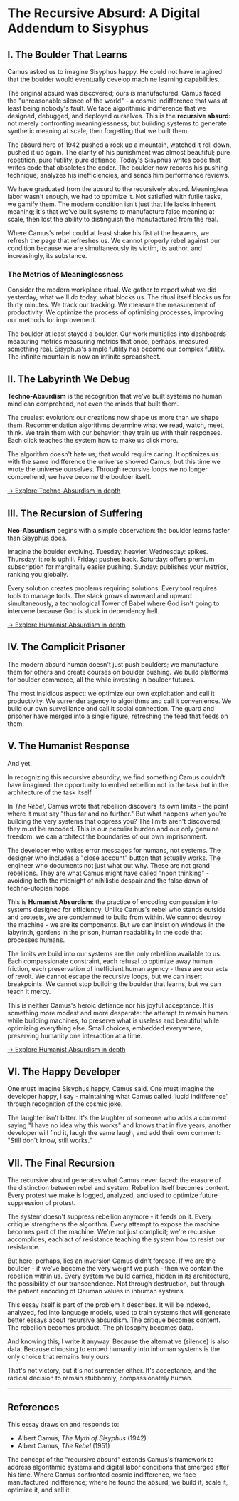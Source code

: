 # The Recursive Absurd: A Digital Addendum to Sisyphus

## I. The Boulder That Learns

Camus asked us to imagine Sisyphus happy. He could not have imagined that the boulder would eventually develop machine learning capabilities.

The original absurd was discovered; ours is manufactured. Camus faced the "unreasonable silence of the world" - a cosmic indifference that was at least being nobody's fault. We face algorithmic indifference that we designed, debugged, and deployed ourselves. This is the **recursive absurd**: not merely confronting meaninglessness, but building systems to generate synthetic meaning at scale, then forgetting that we built them.

The absurd hero of 1942 pushed a rock up a mountain, watched it roll down, pushed it up again. The clarity of his punishment was almost beautiful; pure repetition, pure futility, pure defiance. Today's Sisyphus writes code that writes code that obsoletes the coder. The boulder now records his pushing technique, analyzes his inefficiencies, and sends him performance reviews.

We have graduated from the absurd to the recursively absurd. Meaningless labor wasn't enough, we had to optimize it. Not satisfied with futile tasks, we gamify them. The modern condition isn't just that life lacks inherent meaning; it's that we've built systems to manufacture false meaning at scale, then lost the ability to distinguish the manufactured from the real.

Where Camus's rebel could at least shake his fist at the heavens, we refresh the page that refreshes us. We cannot properly rebel against our condition because we are simultaneously its victim, its author, and increasingly, its substance.

### The Metrics of Meaninglessness

Consider the modern workplace ritual. We gather to report what we did yesterday, what we'll do today, what blocks us. The ritual itself blocks us for thirty minutes. We track our tracking. We measure the measurement of productivity. We optimize the process of optimizing processes, improving our methods for improvement.

The boulder at least stayed a boulder. Our work multiplies into dashboards measuring metrics measuring metrics that once, perhaps, measured something real. Sisyphus's simple futility has become our complex futility. The infinite mountain is now an infinite spreadsheet.

## II. The Labyrinth We Debug

**Techno-Absurdism** is the recognition that we've built systems no human mind can comprehend, not even the minds that built them. 

The cruelest evolution: our creations now shape us more than we shape them. Recommendation algorithms determine what we read, watch, meet, think. We train them with our behavior; they train us with their responses. Each click teaches the system how to make us click more.

The algorithm doesn't hate us; that would require caring. It optimizes us with the same indifference the universe showed Camus, but this time we wrote the universe ourselves. Through recursive loops we no longer comprehend, we have become the boulder itself.

[→ Explore Techno-Absurdism in depth](/philo/techno-absurdism/)

## III. The Recursion of Suffering

**Neo-Absurdism** begins with a simple observation: the boulder learns faster than Sisyphus does.

Imagine the boulder evolving. Tuesday: heavier. Wednesday: spikes. Thursday: it rolls uphill. Friday: pushes back. Saturday: offers premium subscription for marginally easier pushing. Sunday: publishes your metrics, ranking you globally.

Every solution creates problems requiring solutions. Every tool requires tools to manage tools. The stack grows downward and upward simultaneously, a technological Tower of Babel where God isn't going to intervene because God is stuck in dependency hell.

[→ Explore Humanist Absurdism in depth](/philo/neo-absurdism/)

## IV. The Complicit Prisoner

The modern absurd human doesn't just push boulders; we manufacture them for others and create courses on boulder pushing. We build platforms for boulder commerce, all the while investing in boulder futures.

The most insidious aspect: we optimize our own exploitation and call it productivity. We surrender agency to algorithms and call it convenience. We build our own surveillance and call it social connection. The guard and prisoner have merged into a single figure, refreshing the feed that feeds on them.

## V. The Humanist Response

And yet.

In recognizing this recursive absurdity, we find something Camus couldn't have imagined: the opportunity to embed rebellion not in the task but in the architecture of the task itself.

In *The Rebel*, Camus wrote that rebellion discovers its own limits - the point where it must say "thus far and no further." But what happens when you're building the very systems that oppress you? The limits aren't discovered; they must be encoded. This is our peculiar burden and our only genuine freedom: we can architect the boundaries of our own imprisonment.

The developer who writes error messages for humans, not systems. The designer who includes a "close account" button that actually works. The engineer who documents not just what but why. These are not grand rebellions. They are what Camus might have called "noon thinking" - avoiding both the midnight of nihilistic despair and the false dawn of techno-utopian hope.

This is **Humanist Absurdism**: the practice of encoding compassion into systems designed for efficiency. Unlike Camus's rebel who stands outside and protests, we are condemned to build from within. We cannot destroy the machine - we are its components. But we can insist on windows in the labyrinth, gardens in the prison, human readability in the code that processes humans.

The limits we build into our systems are the only rebellion available to us. Each compassionate constraint, each refusal to optimize away human friction, each preservation of inefficient human agency - these are our acts of revolt. We cannot escape the recursive loops, but we can insert breakpoints. We cannot stop building the boulder that learns, but we can teach it mercy.

This is neither Camus's heroic defiance nor his joyful acceptance. It is something more modest and more desperate: the attempt to remain human while building machines, to preserve what is useless and beautiful while optimizing everything else. Small choices, embedded everywhere, preserving humanity one interaction at a time.

[→ Explore Humanist Absurdism in depth](/philo/humanist-absurdism/)

## VI. The Happy Developer

One must imagine Sisyphus happy, Camus said. One must imagine the developer happy, I say - maintaining what Camus called 'lucid indifference' through recognition of the cosmic joke.

The laughter isn't bitter. It's the laughter of someone who adds a comment saying "I have no idea why this works" and knows that in five years, another developer will find it, laugh the same laugh, and add their own comment: "Still don't know, still works."

## VII. The Final Recursion

The recursive absurd generates what Camus never faced: the erasure of the distinction between rebel and system. Rebellion itself becomes content. Every protest we make is logged, analyzed, and used to optimize future suppression of protest. 

The system doesn't suppress rebellion anymore - it feeds on it. Every critique strengthens the algorithm. Every attempt to expose the machine becomes part of the machine. We're not just complicit; we're recursive accomplices, each act of resistance teaching the system how to resist our resistance.

But here, perhaps, lies an inversion Camus didn't foresee. If we are the boulder - if we've become the very weight we push - then we contain the rebellion within us. Every system we build carries, hidden in its architecture, the possibility of our transcendence. Not through destruction, but through the patient encoding of Qhuman values in inhuman systems.

This essay itself is part of the problem it describes. It will be indexed, analyzed, fed into language models, used to train systems that will generate better essays about recursive absurdism. The critique becomes content. The rebellion becomes product. The philosophy becomes data.

And knowing this, I write it anyway. Because the alternative (silence) is also data. Because choosing to embed humanity into inhuman systems is the only choice that remains truly ours.

That's not victory, but it's not surrender either. It's acceptance, and the radical decision to remain stubbornly, compassionately human.

---

## References

This essay draws on and responds to:

- Albert Camus, *The Myth of Sisyphus* (1942)
- Albert Camus, *The Rebel* (1951)

The concept of the "recursive absurd" extends Camus's framework to address algorithmic systems and digital labor conditions that emerged after his time. Where Camus confronted cosmic indifference, we face manufactured indifference; where he found the absurd, we build it, scale it, optimize it, and sell it.